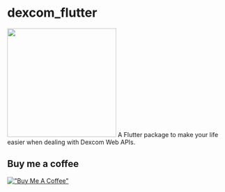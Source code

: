 # dexcom_flutter

<img src="https://github.com/gcappon/fitbitter/blob/master/doc/dexcom_flutter-logo.png" width="250" height="250">
A Flutter package to make your life easier when dealing with Dexcom Web APIs.

## Buy me a coffee

[!["Buy Me A Coffee"](https://www.buymeacoffee.com/assets/img/custom_images/orange_img.png)](https://www.buymeacoffee.com/gcappon)